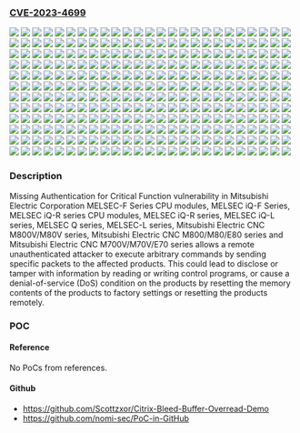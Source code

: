 ### [CVE-2023-4699](https://cve.mitre.org/cgi-bin/cvename.cgi?name=CVE-2023-4699)
![](https://img.shields.io/static/v1?label=Product&message=MELSEC%20L%20Series%20LD77MS16&color=blue)
![](https://img.shields.io/static/v1?label=Product&message=MELSEC%20L%20Series%20LD77MS2&color=blue)
![](https://img.shields.io/static/v1?label=Product&message=MELSEC%20L%20Series%20LD77MS4&color=blue)
![](https://img.shields.io/static/v1?label=Product&message=MELSEC%20Q%20Series%20Q170MSCPU&color=blue)
![](https://img.shields.io/static/v1?label=Product&message=MELSEC%20Q%20Series%20Q172DSCPU&color=blue)
![](https://img.shields.io/static/v1?label=Product&message=MELSEC%20Q%20Series%20Q173DSCPU&color=blue)
![](https://img.shields.io/static/v1?label=Product&message=MELSEC%20Q%20Series%20QD77GF16&color=blue)
![](https://img.shields.io/static/v1?label=Product&message=MELSEC%20Q%20Series%20QD77GF4&color=blue)
![](https://img.shields.io/static/v1?label=Product&message=MELSEC%20Q%20Series%20QD77GF8&color=blue)
![](https://img.shields.io/static/v1?label=Product&message=MELSEC%20Q%20Series%20QD77MS16&color=blue)
![](https://img.shields.io/static/v1?label=Product&message=MELSEC%20Q%20Series%20QD77MS2&color=blue)
![](https://img.shields.io/static/v1?label=Product&message=MELSEC%20Q%20Series%20QD77MS4&color=blue)
![](https://img.shields.io/static/v1?label=Product&message=MELSEC%20iQ-F%20Series%20FX5-40SSC-G&color=blue)
![](https://img.shields.io/static/v1?label=Product&message=MELSEC%20iQ-F%20Series%20FX5-40SSC-S&color=blue)
![](https://img.shields.io/static/v1?label=Product&message=MELSEC%20iQ-F%20Series%20FX5-80SSC-G&color=blue)
![](https://img.shields.io/static/v1?label=Product&message=MELSEC%20iQ-F%20Series%20FX5-80SSC-S&color=blue)
![](https://img.shields.io/static/v1?label=Product&message=MELSEC%20iQ-F%20Series%20FX5S-30MR%2FES&color=blue)
![](https://img.shields.io/static/v1?label=Product&message=MELSEC%20iQ-F%20Series%20FX5S-30MT%2FES&color=blue)
![](https://img.shields.io/static/v1?label=Product&message=MELSEC%20iQ-F%20Series%20FX5S-30MT%2FESS&color=blue)
![](https://img.shields.io/static/v1?label=Product&message=MELSEC%20iQ-F%20Series%20FX5S-40MR%2FES&color=blue)
![](https://img.shields.io/static/v1?label=Product&message=MELSEC%20iQ-F%20Series%20FX5S-40MT%2FES&color=blue)
![](https://img.shields.io/static/v1?label=Product&message=MELSEC%20iQ-F%20Series%20FX5S-40MT%2FESS&color=blue)
![](https://img.shields.io/static/v1?label=Product&message=MELSEC%20iQ-F%20Series%20FX5S-60MR%2FES&color=blue)
![](https://img.shields.io/static/v1?label=Product&message=MELSEC%20iQ-F%20Series%20FX5S-60MT%2FES&color=blue)
![](https://img.shields.io/static/v1?label=Product&message=MELSEC%20iQ-F%20Series%20FX5S-60MT%2FESS&color=blue)
![](https://img.shields.io/static/v1?label=Product&message=MELSEC%20iQ-F%20Series%20FX5S-80MR%2FES&color=blue)
![](https://img.shields.io/static/v1?label=Product&message=MELSEC%20iQ-F%20Series%20FX5S-80MT%2FES&color=blue)
![](https://img.shields.io/static/v1?label=Product&message=MELSEC%20iQ-F%20Series%20FX5S-80MT%2FESS&color=blue)
![](https://img.shields.io/static/v1?label=Product&message=MELSEC%20iQ-F%20Series%20FX5U-32MR%2FDS&color=blue)
![](https://img.shields.io/static/v1?label=Product&message=MELSEC%20iQ-F%20Series%20FX5U-32MR%2FES&color=blue)
![](https://img.shields.io/static/v1?label=Product&message=MELSEC%20iQ-F%20Series%20FX5U-32MT%2FDS&color=blue)
![](https://img.shields.io/static/v1?label=Product&message=MELSEC%20iQ-F%20Series%20FX5U-32MT%2FDSS&color=blue)
![](https://img.shields.io/static/v1?label=Product&message=MELSEC%20iQ-F%20Series%20FX5U-32MT%2FES&color=blue)
![](https://img.shields.io/static/v1?label=Product&message=MELSEC%20iQ-F%20Series%20FX5U-32MT%2FESS&color=blue)
![](https://img.shields.io/static/v1?label=Product&message=MELSEC%20iQ-F%20Series%20FX5U-64MR%2FDS&color=blue)
![](https://img.shields.io/static/v1?label=Product&message=MELSEC%20iQ-F%20Series%20FX5U-64MR%2FES&color=blue)
![](https://img.shields.io/static/v1?label=Product&message=MELSEC%20iQ-F%20Series%20FX5U-64MT%2FDS&color=blue)
![](https://img.shields.io/static/v1?label=Product&message=MELSEC%20iQ-F%20Series%20FX5U-64MT%2FDSS&color=blue)
![](https://img.shields.io/static/v1?label=Product&message=MELSEC%20iQ-F%20Series%20FX5U-64MT%2FES&color=blue)
![](https://img.shields.io/static/v1?label=Product&message=MELSEC%20iQ-F%20Series%20FX5U-64MT%2FESS&color=blue)
![](https://img.shields.io/static/v1?label=Product&message=MELSEC%20iQ-F%20Series%20FX5U-80MR%2FDS&color=blue)
![](https://img.shields.io/static/v1?label=Product&message=MELSEC%20iQ-F%20Series%20FX5U-80MR%2FES&color=blue)
![](https://img.shields.io/static/v1?label=Product&message=MELSEC%20iQ-F%20Series%20FX5U-80MT%2FDS&color=blue)
![](https://img.shields.io/static/v1?label=Product&message=MELSEC%20iQ-F%20Series%20FX5U-80MT%2FDSS&color=blue)
![](https://img.shields.io/static/v1?label=Product&message=MELSEC%20iQ-F%20Series%20FX5U-80MT%2FES&color=blue)
![](https://img.shields.io/static/v1?label=Product&message=MELSEC%20iQ-F%20Series%20FX5U-80MT%2FESS&color=blue)
![](https://img.shields.io/static/v1?label=Product&message=MELSEC%20iQ-F%20Series%20FX5UC-32MR%2FDS-TS&color=blue)
![](https://img.shields.io/static/v1?label=Product&message=MELSEC%20iQ-F%20Series%20FX5UC-32MT%2FD&color=blue)
![](https://img.shields.io/static/v1?label=Product&message=MELSEC%20iQ-F%20Series%20FX5UC-32MT%2FDS-TS&color=blue)
![](https://img.shields.io/static/v1?label=Product&message=MELSEC%20iQ-F%20Series%20FX5UC-32MT%2FDSS&color=blue)
![](https://img.shields.io/static/v1?label=Product&message=MELSEC%20iQ-F%20Series%20FX5UC-32MT%2FDSS-TS&color=blue)
![](https://img.shields.io/static/v1?label=Product&message=MELSEC%20iQ-F%20Series%20FX5UC-64MT%2FD&color=blue)
![](https://img.shields.io/static/v1?label=Product&message=MELSEC%20iQ-F%20Series%20FX5UC-64MT%2FDSS&color=blue)
![](https://img.shields.io/static/v1?label=Product&message=MELSEC%20iQ-F%20Series%20FX5UC-96MT%2FD&color=blue)
![](https://img.shields.io/static/v1?label=Product&message=MELSEC%20iQ-F%20Series%20FX5UC-96MT%2FDSS&color=blue)
![](https://img.shields.io/static/v1?label=Product&message=MELSEC%20iQ-F%20Series%20FX5UJ-24MR%2FDS&color=blue)
![](https://img.shields.io/static/v1?label=Product&message=MELSEC%20iQ-F%20Series%20FX5UJ-24MR%2FES&color=blue)
![](https://img.shields.io/static/v1?label=Product&message=MELSEC%20iQ-F%20Series%20FX5UJ-24MR%2FES-A&color=blue)
![](https://img.shields.io/static/v1?label=Product&message=MELSEC%20iQ-F%20Series%20FX5UJ-24MT%2FDS&color=blue)
![](https://img.shields.io/static/v1?label=Product&message=MELSEC%20iQ-F%20Series%20FX5UJ-24MT%2FDSS&color=blue)
![](https://img.shields.io/static/v1?label=Product&message=MELSEC%20iQ-F%20Series%20FX5UJ-24MT%2FES&color=blue)
![](https://img.shields.io/static/v1?label=Product&message=MELSEC%20iQ-F%20Series%20FX5UJ-24MT%2FES-A&color=blue)
![](https://img.shields.io/static/v1?label=Product&message=MELSEC%20iQ-F%20Series%20FX5UJ-24MT%2FESS&color=blue)
![](https://img.shields.io/static/v1?label=Product&message=MELSEC%20iQ-F%20Series%20FX5UJ-40MR%2FDS&color=blue)
![](https://img.shields.io/static/v1?label=Product&message=MELSEC%20iQ-F%20Series%20FX5UJ-40MR%2FES&color=blue)
![](https://img.shields.io/static/v1?label=Product&message=MELSEC%20iQ-F%20Series%20FX5UJ-40MR%2FES-A&color=blue)
![](https://img.shields.io/static/v1?label=Product&message=MELSEC%20iQ-F%20Series%20FX5UJ-40MT%2FDS&color=blue)
![](https://img.shields.io/static/v1?label=Product&message=MELSEC%20iQ-F%20Series%20FX5UJ-40MT%2FDSS&color=blue)
![](https://img.shields.io/static/v1?label=Product&message=MELSEC%20iQ-F%20Series%20FX5UJ-40MT%2FES&color=blue)
![](https://img.shields.io/static/v1?label=Product&message=MELSEC%20iQ-F%20Series%20FX5UJ-40MT%2FES-A&color=blue)
![](https://img.shields.io/static/v1?label=Product&message=MELSEC%20iQ-F%20Series%20FX5UJ-40MT%2FESS&color=blue)
![](https://img.shields.io/static/v1?label=Product&message=MELSEC%20iQ-F%20Series%20FX5UJ-60MR%2FDS&color=blue)
![](https://img.shields.io/static/v1?label=Product&message=MELSEC%20iQ-F%20Series%20FX5UJ-60MR%2FES&color=blue)
![](https://img.shields.io/static/v1?label=Product&message=MELSEC%20iQ-F%20Series%20FX5UJ-60MR%2FES-A&color=blue)
![](https://img.shields.io/static/v1?label=Product&message=MELSEC%20iQ-F%20Series%20FX5UJ-60MT%2FDS&color=blue)
![](https://img.shields.io/static/v1?label=Product&message=MELSEC%20iQ-F%20Series%20FX5UJ-60MT%2FDSS&color=blue)
![](https://img.shields.io/static/v1?label=Product&message=MELSEC%20iQ-F%20Series%20FX5UJ-60MT%2FES&color=blue)
![](https://img.shields.io/static/v1?label=Product&message=MELSEC%20iQ-F%20Series%20FX5UJ-60MT%2FES-A&color=blue)
![](https://img.shields.io/static/v1?label=Product&message=MELSEC%20iQ-F%20Series%20FX5UJ-60MT%2FESS&color=blue)
![](https://img.shields.io/static/v1?label=Product&message=MELSEC%20iQ-L%20Series%20LD78G16&color=blue)
![](https://img.shields.io/static/v1?label=Product&message=MELSEC%20iQ-L%20Series%20LD78G4&color=blue)
![](https://img.shields.io/static/v1?label=Product&message=MELSEC%20iQ-R%20Series%20R04CPU&color=blue)
![](https://img.shields.io/static/v1?label=Product&message=MELSEC%20iQ-R%20Series%20R04ENCPU&color=blue)
![](https://img.shields.io/static/v1?label=Product&message=MELSEC%20iQ-R%20Series%20R08CPU&color=blue)
![](https://img.shields.io/static/v1?label=Product&message=MELSEC%20iQ-R%20Series%20R08ENCPU&color=blue)
![](https://img.shields.io/static/v1?label=Product&message=MELSEC%20iQ-R%20Series%20R08PCPU&color=blue)
![](https://img.shields.io/static/v1?label=Product&message=MELSEC%20iQ-R%20Series%20R120CPU&color=blue)
![](https://img.shields.io/static/v1?label=Product&message=MELSEC%20iQ-R%20Series%20R120ENCPU&color=blue)
![](https://img.shields.io/static/v1?label=Product&message=MELSEC%20iQ-R%20Series%20R120PCPU&color=blue)
![](https://img.shields.io/static/v1?label=Product&message=MELSEC%20iQ-R%20Series%20R16CPU&color=blue)
![](https://img.shields.io/static/v1?label=Product&message=MELSEC%20iQ-R%20Series%20R16ENCPU&color=blue)
![](https://img.shields.io/static/v1?label=Product&message=MELSEC%20iQ-R%20Series%20R16MTCPU&color=blue)
![](https://img.shields.io/static/v1?label=Product&message=MELSEC%20iQ-R%20Series%20R16PCPU&color=blue)
![](https://img.shields.io/static/v1?label=Product&message=MELSEC%20iQ-R%20Series%20R32CPU&color=blue)
![](https://img.shields.io/static/v1?label=Product&message=MELSEC%20iQ-R%20Series%20R32ENCPU&color=blue)
![](https://img.shields.io/static/v1?label=Product&message=MELSEC%20iQ-R%20Series%20R32MTCPU&color=blue)
![](https://img.shields.io/static/v1?label=Product&message=MELSEC%20iQ-R%20Series%20R32PCPU&color=blue)
![](https://img.shields.io/static/v1?label=Product&message=MELSEC%20iQ-R%20Series%20R64MTCPU&color=blue)
![](https://img.shields.io/static/v1?label=Product&message=MELSEC%20iQ-R%20Series%20RD77GF16&color=blue)
![](https://img.shields.io/static/v1?label=Product&message=MELSEC%20iQ-R%20Series%20RD77GF32&color=blue)
![](https://img.shields.io/static/v1?label=Product&message=MELSEC%20iQ-R%20Series%20RD77GF4&color=blue)
![](https://img.shields.io/static/v1?label=Product&message=MELSEC%20iQ-R%20Series%20RD77GF8&color=blue)
![](https://img.shields.io/static/v1?label=Product&message=MELSEC%20iQ-R%20Series%20RD77MS16&color=blue)
![](https://img.shields.io/static/v1?label=Product&message=MELSEC%20iQ-R%20Series%20RD77MS2&color=blue)
![](https://img.shields.io/static/v1?label=Product&message=MELSEC%20iQ-R%20Series%20RD77MS4&color=blue)
![](https://img.shields.io/static/v1?label=Product&message=MELSEC%20iQ-R%20Series%20RD77MS8&color=blue)
![](https://img.shields.io/static/v1?label=Product&message=MELSEC%20iQ-R%20Series%20RD78G16&color=blue)
![](https://img.shields.io/static/v1?label=Product&message=MELSEC%20iQ-R%20Series%20RD78G32&color=blue)
![](https://img.shields.io/static/v1?label=Product&message=MELSEC%20iQ-R%20Series%20RD78G4&color=blue)
![](https://img.shields.io/static/v1?label=Product&message=MELSEC%20iQ-R%20Series%20RD78G64&color=blue)
![](https://img.shields.io/static/v1?label=Product&message=MELSEC%20iQ-R%20Series%20RD78G8&color=blue)
![](https://img.shields.io/static/v1?label=Product&message=MELSEC%20iQ-R%20Series%20RD78GHV&color=blue)
![](https://img.shields.io/static/v1?label=Product&message=MELSEC%20iQ-R%20Series%20RD78GHW&color=blue)
![](https://img.shields.io/static/v1?label=Product&message=MELSEC-F%20Series%20FX3G-14MR%2FDS&color=blue)
![](https://img.shields.io/static/v1?label=Product&message=MELSEC-F%20Series%20FX3G-14MR%2FES&color=blue)
![](https://img.shields.io/static/v1?label=Product&message=MELSEC-F%20Series%20FX3G-14MR%2FES-A&color=blue)
![](https://img.shields.io/static/v1?label=Product&message=MELSEC-F%20Series%20FX3G-14MT%2FDS&color=blue)
![](https://img.shields.io/static/v1?label=Product&message=MELSEC-F%20Series%20FX3G-14MT%2FDSS&color=blue)
![](https://img.shields.io/static/v1?label=Product&message=MELSEC-F%20Series%20FX3G-14MT%2FES&color=blue)
![](https://img.shields.io/static/v1?label=Product&message=MELSEC-F%20Series%20FX3G-14MT%2FES-A&color=blue)
![](https://img.shields.io/static/v1?label=Product&message=MELSEC-F%20Series%20FX3G-14MT%2FESS&color=blue)
![](https://img.shields.io/static/v1?label=Product&message=MELSEC-F%20Series%20FX3G-24MR%2FDS&color=blue)
![](https://img.shields.io/static/v1?label=Product&message=MELSEC-F%20Series%20FX3G-24MR%2FES&color=blue)
![](https://img.shields.io/static/v1?label=Product&message=MELSEC-F%20Series%20FX3G-24MR%2FES-A&color=blue)
![](https://img.shields.io/static/v1?label=Product&message=MELSEC-F%20Series%20FX3G-24MT%2FDS&color=blue)
![](https://img.shields.io/static/v1?label=Product&message=MELSEC-F%20Series%20FX3G-24MT%2FDSS&color=blue)
![](https://img.shields.io/static/v1?label=Product&message=MELSEC-F%20Series%20FX3G-24MT%2FES&color=blue)
![](https://img.shields.io/static/v1?label=Product&message=MELSEC-F%20Series%20FX3G-24MT%2FES-A&color=blue)
![](https://img.shields.io/static/v1?label=Product&message=MELSEC-F%20Series%20FX3G-24MT%2FESS&color=blue)
![](https://img.shields.io/static/v1?label=Product&message=MELSEC-F%20Series%20FX3G-40MR%2FDS&color=blue)
![](https://img.shields.io/static/v1?label=Product&message=MELSEC-F%20Series%20FX3G-40MR%2FES&color=blue)
![](https://img.shields.io/static/v1?label=Product&message=MELSEC-F%20Series%20FX3G-40MR%2FES-A&color=blue)
![](https://img.shields.io/static/v1?label=Product&message=MELSEC-F%20Series%20FX3G-40MT%2FDS&color=blue)
![](https://img.shields.io/static/v1?label=Product&message=MELSEC-F%20Series%20FX3G-40MT%2FDSS&color=blue)
![](https://img.shields.io/static/v1?label=Product&message=MELSEC-F%20Series%20FX3G-40MT%2FES&color=blue)
![](https://img.shields.io/static/v1?label=Product&message=MELSEC-F%20Series%20FX3G-40MT%2FES-A&color=blue)
![](https://img.shields.io/static/v1?label=Product&message=MELSEC-F%20Series%20FX3G-40MT%2FESS&color=blue)
![](https://img.shields.io/static/v1?label=Product&message=MELSEC-F%20Series%20FX3G-60MR%2FDS&color=blue)
![](https://img.shields.io/static/v1?label=Product&message=MELSEC-F%20Series%20FX3G-60MR%2FES&color=blue)
![](https://img.shields.io/static/v1?label=Product&message=MELSEC-F%20Series%20FX3G-60MR%2FES-A&color=blue)
![](https://img.shields.io/static/v1?label=Product&message=MELSEC-F%20Series%20FX3G-60MT%2FDS&color=blue)
![](https://img.shields.io/static/v1?label=Product&message=MELSEC-F%20Series%20FX3G-60MT%2FDSS&color=blue)
![](https://img.shields.io/static/v1?label=Product&message=MELSEC-F%20Series%20FX3G-60MT%2FES&color=blue)
![](https://img.shields.io/static/v1?label=Product&message=MELSEC-F%20Series%20FX3G-60MT%2FES-A&color=blue)
![](https://img.shields.io/static/v1?label=Product&message=MELSEC-F%20Series%20FX3G-60MT%2FESS&color=blue)
![](https://img.shields.io/static/v1?label=Product&message=MELSEC-F%20Series%20FX3GA-24MR-CM&color=blue)
![](https://img.shields.io/static/v1?label=Product&message=MELSEC-F%20Series%20FX3GA-24MT-CM&color=blue)
![](https://img.shields.io/static/v1?label=Product&message=MELSEC-F%20Series%20FX3GA-40MR-CM&color=blue)
![](https://img.shields.io/static/v1?label=Product&message=MELSEC-F%20Series%20FX3GA-40MT-CM&color=blue)
![](https://img.shields.io/static/v1?label=Product&message=MELSEC-F%20Series%20FX3GA-60MR-CM&color=blue)
![](https://img.shields.io/static/v1?label=Product&message=MELSEC-F%20Series%20FX3GA-60MT-CM&color=blue)
![](https://img.shields.io/static/v1?label=Product&message=MELSEC-F%20Series%20FX3GC-32MT%2FD&color=blue)
![](https://img.shields.io/static/v1?label=Product&message=MELSEC-F%20Series%20FX3GC-32MT%2FDSS&color=blue)
![](https://img.shields.io/static/v1?label=Product&message=MELSEC-F%20Series%20FX3GE-24MR%2FDS&color=blue)
![](https://img.shields.io/static/v1?label=Product&message=MELSEC-F%20Series%20FX3GE-24MR%2FES&color=blue)
![](https://img.shields.io/static/v1?label=Product&message=MELSEC-F%20Series%20FX3GE-24MT%2FDS&color=blue)
![](https://img.shields.io/static/v1?label=Product&message=MELSEC-F%20Series%20FX3GE-24MT%2FDSS&color=blue)
![](https://img.shields.io/static/v1?label=Product&message=MELSEC-F%20Series%20FX3GE-24MT%2FES&color=blue)
![](https://img.shields.io/static/v1?label=Product&message=MELSEC-F%20Series%20FX3GE-24MT%2FESS&color=blue)
![](https://img.shields.io/static/v1?label=Product&message=MELSEC-F%20Series%20FX3GE-40MR%2FDS&color=blue)
![](https://img.shields.io/static/v1?label=Product&message=MELSEC-F%20Series%20FX3GE-40MR%2FES&color=blue)
![](https://img.shields.io/static/v1?label=Product&message=MELSEC-F%20Series%20FX3GE-40MT%2FDS&color=blue)
![](https://img.shields.io/static/v1?label=Product&message=MELSEC-F%20Series%20FX3GE-40MT%2FDSS&color=blue)
![](https://img.shields.io/static/v1?label=Product&message=MELSEC-F%20Series%20FX3GE-40MT%2FES&color=blue)
![](https://img.shields.io/static/v1?label=Product&message=MELSEC-F%20Series%20FX3GE-40MT%2FESS&color=blue)
![](https://img.shields.io/static/v1?label=Product&message=MELSEC-F%20Series%20FX3S-10MR%2FDS&color=blue)
![](https://img.shields.io/static/v1?label=Product&message=MELSEC-F%20Series%20FX3S-10MR%2FES&color=blue)
![](https://img.shields.io/static/v1?label=Product&message=MELSEC-F%20Series%20FX3S-10MT%2FDS&color=blue)
![](https://img.shields.io/static/v1?label=Product&message=MELSEC-F%20Series%20FX3S-10MT%2FDSS&color=blue)
![](https://img.shields.io/static/v1?label=Product&message=MELSEC-F%20Series%20FX3S-10MT%2FES&color=blue)
![](https://img.shields.io/static/v1?label=Product&message=MELSEC-F%20Series%20FX3S-10MT%2FESS&color=blue)
![](https://img.shields.io/static/v1?label=Product&message=MELSEC-F%20Series%20FX3S-14MR%2FDS&color=blue)
![](https://img.shields.io/static/v1?label=Product&message=MELSEC-F%20Series%20FX3S-14MR%2FES&color=blue)
![](https://img.shields.io/static/v1?label=Product&message=MELSEC-F%20Series%20FX3S-14MT%2FDS&color=blue)
![](https://img.shields.io/static/v1?label=Product&message=MELSEC-F%20Series%20FX3S-14MT%2FDSS&color=blue)
![](https://img.shields.io/static/v1?label=Product&message=MELSEC-F%20Series%20FX3S-14MT%2FES&color=blue)
![](https://img.shields.io/static/v1?label=Product&message=MELSEC-F%20Series%20FX3S-14MT%2FESS&color=blue)
![](https://img.shields.io/static/v1?label=Product&message=MELSEC-F%20Series%20FX3S-20MR%2FDS&color=blue)
![](https://img.shields.io/static/v1?label=Product&message=MELSEC-F%20Series%20FX3S-20MR%2FES&color=blue)
![](https://img.shields.io/static/v1?label=Product&message=MELSEC-F%20Series%20FX3S-20MT%2FDS&color=blue)
![](https://img.shields.io/static/v1?label=Product&message=MELSEC-F%20Series%20FX3S-20MT%2FDSS&color=blue)
![](https://img.shields.io/static/v1?label=Product&message=MELSEC-F%20Series%20FX3S-20MT%2FES&color=blue)
![](https://img.shields.io/static/v1?label=Product&message=MELSEC-F%20Series%20FX3S-20MT%2FESS&color=blue)
![](https://img.shields.io/static/v1?label=Product&message=MELSEC-F%20Series%20FX3S-30MR%2FDS&color=blue)
![](https://img.shields.io/static/v1?label=Product&message=MELSEC-F%20Series%20FX3S-30MR%2FES&color=blue)
![](https://img.shields.io/static/v1?label=Product&message=MELSEC-F%20Series%20FX3S-30MR%2FES-2AD&color=blue)
![](https://img.shields.io/static/v1?label=Product&message=MELSEC-F%20Series%20FX3S-30MT%2FDS&color=blue)
![](https://img.shields.io/static/v1?label=Product&message=MELSEC-F%20Series%20FX3S-30MT%2FDSS&color=blue)
![](https://img.shields.io/static/v1?label=Product&message=MELSEC-F%20Series%20FX3S-30MT%2FES&color=blue)
![](https://img.shields.io/static/v1?label=Product&message=MELSEC-F%20Series%20FX3S-30MT%2FES-2AD&color=blue)
![](https://img.shields.io/static/v1?label=Product&message=MELSEC-F%20Series%20FX3S-30MT%2FESS&color=blue)
![](https://img.shields.io/static/v1?label=Product&message=MELSEC-F%20Series%20FX3S-30MT%2FESS-2AD&color=blue)
![](https://img.shields.io/static/v1?label=Product&message=MELSEC-F%20Series%20FX3SA-10MR-CM&color=blue)
![](https://img.shields.io/static/v1?label=Product&message=MELSEC-F%20Series%20FX3SA-10MT-CM&color=blue)
![](https://img.shields.io/static/v1?label=Product&message=MELSEC-F%20Series%20FX3SA-14MR-CM&color=blue)
![](https://img.shields.io/static/v1?label=Product&message=MELSEC-F%20Series%20FX3SA-14MT-CM&color=blue)
![](https://img.shields.io/static/v1?label=Product&message=MELSEC-F%20Series%20FX3SA-20MR-CM&color=blue)
![](https://img.shields.io/static/v1?label=Product&message=MELSEC-F%20Series%20FX3SA-20MT-CM&color=blue)
![](https://img.shields.io/static/v1?label=Product&message=MELSEC-F%20Series%20FX3SA-30MR-CM&color=blue)
![](https://img.shields.io/static/v1?label=Product&message=MELSEC-F%20Series%20FX3SA-30MT-CM&color=blue)
![](https://img.shields.io/static/v1?label=Product&message=MELSEC-F%20Series%20FX3U-128MR%2FDS&color=blue)
![](https://img.shields.io/static/v1?label=Product&message=MELSEC-F%20Series%20FX3U-128MR%2FES&color=blue)
![](https://img.shields.io/static/v1?label=Product&message=MELSEC-F%20Series%20FX3U-128MR%2FES-A&color=blue)
![](https://img.shields.io/static/v1?label=Product&message=MELSEC-F%20Series%20FX3U-128MT%2FDS&color=blue)
![](https://img.shields.io/static/v1?label=Product&message=MELSEC-F%20Series%20FX3U-128MT%2FDSS&color=blue)
![](https://img.shields.io/static/v1?label=Product&message=MELSEC-F%20Series%20FX3U-128MT%2FES&color=blue)
![](https://img.shields.io/static/v1?label=Product&message=MELSEC-F%20Series%20FX3U-128MT%2FES-A&color=blue)
![](https://img.shields.io/static/v1?label=Product&message=MELSEC-F%20Series%20FX3U-128MT%2FESS&color=blue)
![](https://img.shields.io/static/v1?label=Product&message=MELSEC-F%20Series%20FX3U-16MR%2FDS&color=blue)
![](https://img.shields.io/static/v1?label=Product&message=MELSEC-F%20Series%20FX3U-16MR%2FES&color=blue)
![](https://img.shields.io/static/v1?label=Product&message=MELSEC-F%20Series%20FX3U-16MR%2FES-A&color=blue)
![](https://img.shields.io/static/v1?label=Product&message=MELSEC-F%20Series%20FX3U-16MT%2FDS&color=blue)
![](https://img.shields.io/static/v1?label=Product&message=MELSEC-F%20Series%20FX3U-16MT%2FDSS&color=blue)
![](https://img.shields.io/static/v1?label=Product&message=MELSEC-F%20Series%20FX3U-16MT%2FES&color=blue)
![](https://img.shields.io/static/v1?label=Product&message=MELSEC-F%20Series%20FX3U-16MT%2FES-A&color=blue)
![](https://img.shields.io/static/v1?label=Product&message=MELSEC-F%20Series%20FX3U-16MT%2FESS&color=blue)
![](https://img.shields.io/static/v1?label=Product&message=MELSEC-F%20Series%20FX3U-32MR%2FDS&color=blue)
![](https://img.shields.io/static/v1?label=Product&message=MELSEC-F%20Series%20FX3U-32MR%2FES&color=blue)
![](https://img.shields.io/static/v1?label=Product&message=MELSEC-F%20Series%20FX3U-32MR%2FES-A&color=blue)
![](https://img.shields.io/static/v1?label=Product&message=MELSEC-F%20Series%20FX3U-32MR%2FUA1&color=blue)
![](https://img.shields.io/static/v1?label=Product&message=MELSEC-F%20Series%20FX3U-32MS%2FES&color=blue)
![](https://img.shields.io/static/v1?label=Product&message=MELSEC-F%20Series%20FX3U-32MT%2FDS&color=blue)
![](https://img.shields.io/static/v1?label=Product&message=MELSEC-F%20Series%20FX3U-32MT%2FDSS&color=blue)
![](https://img.shields.io/static/v1?label=Product&message=MELSEC-F%20Series%20FX3U-32MT%2FES&color=blue)
![](https://img.shields.io/static/v1?label=Product&message=MELSEC-F%20Series%20FX3U-32MT%2FES-A&color=blue)
![](https://img.shields.io/static/v1?label=Product&message=MELSEC-F%20Series%20FX3U-32MT%2FESS&color=blue)
![](https://img.shields.io/static/v1?label=Product&message=MELSEC-F%20Series%20FX3U-48MR%2FDS&color=blue)
![](https://img.shields.io/static/v1?label=Product&message=MELSEC-F%20Series%20FX3U-48MR%2FES&color=blue)
![](https://img.shields.io/static/v1?label=Product&message=MELSEC-F%20Series%20FX3U-48MR%2FES-A&color=blue)
![](https://img.shields.io/static/v1?label=Product&message=MELSEC-F%20Series%20FX3U-48MT%2FDS&color=blue)
![](https://img.shields.io/static/v1?label=Product&message=MELSEC-F%20Series%20FX3U-48MT%2FDSS&color=blue)
![](https://img.shields.io/static/v1?label=Product&message=MELSEC-F%20Series%20FX3U-48MT%2FES&color=blue)
![](https://img.shields.io/static/v1?label=Product&message=MELSEC-F%20Series%20FX3U-48MT%2FES-A&color=blue)
![](https://img.shields.io/static/v1?label=Product&message=MELSEC-F%20Series%20FX3U-48MT%2FESS&color=blue)
![](https://img.shields.io/static/v1?label=Product&message=MELSEC-F%20Series%20FX3U-64MR%2FDS&color=blue)
![](https://img.shields.io/static/v1?label=Product&message=MELSEC-F%20Series%20FX3U-64MR%2FES&color=blue)
![](https://img.shields.io/static/v1?label=Product&message=MELSEC-F%20Series%20FX3U-64MR%2FES-A&color=blue)
![](https://img.shields.io/static/v1?label=Product&message=MELSEC-F%20Series%20FX3U-64MR%2FUA1&color=blue)
![](https://img.shields.io/static/v1?label=Product&message=MELSEC-F%20Series%20FX3U-64MS%2FES&color=blue)
![](https://img.shields.io/static/v1?label=Product&message=MELSEC-F%20Series%20FX3U-64MT%2FDS&color=blue)
![](https://img.shields.io/static/v1?label=Product&message=MELSEC-F%20Series%20FX3U-64MT%2FDSS&color=blue)
![](https://img.shields.io/static/v1?label=Product&message=MELSEC-F%20Series%20FX3U-64MT%2FES&color=blue)
![](https://img.shields.io/static/v1?label=Product&message=MELSEC-F%20Series%20FX3U-64MT%2FES-A&color=blue)
![](https://img.shields.io/static/v1?label=Product&message=MELSEC-F%20Series%20FX3U-64MT%2FESS&color=blue)
![](https://img.shields.io/static/v1?label=Product&message=MELSEC-F%20Series%20FX3U-80MR%2FDS&color=blue)
![](https://img.shields.io/static/v1?label=Product&message=MELSEC-F%20Series%20FX3U-80MR%2FES&color=blue)
![](https://img.shields.io/static/v1?label=Product&message=MELSEC-F%20Series%20FX3U-80MR%2FES-A&color=blue)
![](https://img.shields.io/static/v1?label=Product&message=MELSEC-F%20Series%20FX3U-80MT%2FDS&color=blue)
![](https://img.shields.io/static/v1?label=Product&message=MELSEC-F%20Series%20FX3U-80MT%2FDSS&color=blue)
![](https://img.shields.io/static/v1?label=Product&message=MELSEC-F%20Series%20FX3U-80MT%2FES&color=blue)
![](https://img.shields.io/static/v1?label=Product&message=MELSEC-F%20Series%20FX3U-80MT%2FES-A&color=blue)
![](https://img.shields.io/static/v1?label=Product&message=MELSEC-F%20Series%20FX3U-80MT%2FESS&color=blue)
![](https://img.shields.io/static/v1?label=Product&message=MELSEC-F%20Series%20FX3UC-16MR%2FD-T&color=blue)
![](https://img.shields.io/static/v1?label=Product&message=MELSEC-F%20Series%20FX3UC-16MR%2FDS-T&color=blue)
![](https://img.shields.io/static/v1?label=Product&message=MELSEC-F%20Series%20FX3UC-16MT%2FD&color=blue)
![](https://img.shields.io/static/v1?label=Product&message=MELSEC-F%20Series%20FX3UC-16MT%2FD-P4&color=blue)
![](https://img.shields.io/static/v1?label=Product&message=MELSEC-F%20Series%20FX3UC-16MT%2FDSS&color=blue)
![](https://img.shields.io/static/v1?label=Product&message=MELSEC-F%20Series%20FX3UC-16MT%2FDSS-P4&color=blue)
![](https://img.shields.io/static/v1?label=Product&message=MELSEC-F%20Series%20FX3UC-32MT%2FD&color=blue)
![](https://img.shields.io/static/v1?label=Product&message=MELSEC-F%20Series%20FX3UC-32MT%2FDSS&color=blue)
![](https://img.shields.io/static/v1?label=Product&message=MELSEC-F%20Series%20FX3UC-32MT-LT&color=blue)
![](https://img.shields.io/static/v1?label=Product&message=MELSEC-F%20Series%20FX3UC-32MT-LT-2&color=blue)
![](https://img.shields.io/static/v1?label=Product&message=MELSEC-F%20Series%20FX3UC-64MT%2FD&color=blue)
![](https://img.shields.io/static/v1?label=Product&message=MELSEC-F%20Series%20FX3UC-64MT%2FDSS&color=blue)
![](https://img.shields.io/static/v1?label=Product&message=MELSEC-F%20Series%20FX3UC-96MT%2FD&color=blue)
![](https://img.shields.io/static/v1?label=Product&message=MELSEC-F%20Series%20FX3UC-96MT%2FDSS&color=blue)
![](https://img.shields.io/static/v1?label=Product&message=Mitsubishi%20Electric%20CNC%20E70%20Series%20E70&color=blue)
![](https://img.shields.io/static/v1?label=Product&message=Mitsubishi%20Electric%20CNC%20E80%20Series%20E80&color=blue)
![](https://img.shields.io/static/v1?label=Product&message=Mitsubishi%20Electric%20CNC%20M700V%20Series%20M720VS&color=blue)
![](https://img.shields.io/static/v1?label=Product&message=Mitsubishi%20Electric%20CNC%20M700V%20Series%20M720VW&color=blue)
![](https://img.shields.io/static/v1?label=Product&message=Mitsubishi%20Electric%20CNC%20M700V%20Series%20M730VS&color=blue)
![](https://img.shields.io/static/v1?label=Product&message=Mitsubishi%20Electric%20CNC%20M700V%20Series%20M730VW&color=blue)
![](https://img.shields.io/static/v1?label=Product&message=Mitsubishi%20Electric%20CNC%20M700V%20Series%20M750VS&color=blue)
![](https://img.shields.io/static/v1?label=Product&message=Mitsubishi%20Electric%20CNC%20M700V%20Series%20M750VW&color=blue)
![](https://img.shields.io/static/v1?label=Product&message=Mitsubishi%20Electric%20CNC%20M70V%20Series%20M70V&color=blue)
![](https://img.shields.io/static/v1?label=Product&message=Mitsubishi%20Electric%20CNC%20M80%20Series%20M80&color=blue)
![](https://img.shields.io/static/v1?label=Product&message=Mitsubishi%20Electric%20CNC%20M80%20Series%20M80W&color=blue)
![](https://img.shields.io/static/v1?label=Product&message=Mitsubishi%20Electric%20CNC%20M800%20Series%20M800S&color=blue)
![](https://img.shields.io/static/v1?label=Product&message=Mitsubishi%20Electric%20CNC%20M800%20Series%20M800W&color=blue)
![](https://img.shields.io/static/v1?label=Product&message=Mitsubishi%20Electric%20CNC%20M800V%20Series%20M800VS&color=blue)
![](https://img.shields.io/static/v1?label=Product&message=Mitsubishi%20Electric%20CNC%20M800V%20Series%20M800VW&color=blue)
![](https://img.shields.io/static/v1?label=Product&message=Mitsubishi%20Electric%20CNC%20M80V%20Series%20M80V&color=blue)
![](https://img.shields.io/static/v1?label=Product&message=Mitsubishi%20Electric%20CNC%20M80V%20Series%20M80VW&color=blue)
![](https://img.shields.io/static/v1?label=Version&message=System%20Number%20BND-1012W000%20all%20versions%20&color=brightgreen)
![](https://img.shields.io/static/v1?label=Version&message=System%20Number%20BND-1012W002%20all%20versions%20&color=brightgreen)
![](https://img.shields.io/static/v1?label=Version&message=System%20Number%20BND-1015W000%20all%20versions%20&color=brightgreen)
![](https://img.shields.io/static/v1?label=Version&message=System%20Number%20BND-1015W002%20all%20versions%20&color=brightgreen)
![](https://img.shields.io/static/v1?label=Version&message=System%20Number%20BND-1018W000%20all%20versions%20&color=brightgreen)
![](https://img.shields.io/static/v1?label=Version&message=System%20Number%20BND-1022W000%20all%20versions%20&color=brightgreen)
![](https://img.shields.io/static/v1?label=Version&message=System%20Number%20BND-2005W000%20all%20versions%20&color=brightgreen)
![](https://img.shields.io/static/v1?label=Version&message=System%20Number%20BND-2006W000%20all%20versions%20&color=brightgreen)
![](https://img.shields.io/static/v1?label=Version&message=System%20Number%20BND-2007W000%20all%20versions%20&color=brightgreen)
![](https://img.shields.io/static/v1?label=Version&message=System%20Number%20BND-2008W000all%20versions%20&color=brightgreen)
![](https://img.shields.io/static/v1?label=Version&message=System%20Number%20BND-2009W000%20all%20versions%20&color=brightgreen)
![](https://img.shields.io/static/v1?label=Version&message=System%20Number%20BND-2051W000%20all%20versions%20&color=brightgreen)
![](https://img.shields.io/static/v1?label=Version&message=System%20Number%20BND-2052W000%20all%20versions%20&color=brightgreen)
![](https://img.shields.io/static/v1?label=Version&message=System%20Number%20BND-2053W000%20all%20versions%20&color=brightgreen)
![](https://img.shields.io/static/v1?label=Version&message=System%20Number%20BND-2054W000%20all%20versions%20&color=brightgreen)
![](https://img.shields.io/static/v1?label=Version&message=all%20versions%20&color=brightgreen)
![](https://img.shields.io/static/v1?label=Vulnerability&message=CWE-306%20Missing%20Authentication%20for%20Critical%20Function&color=brightgreen)

### Description

Missing Authentication for Critical Function vulnerability in Mitsubishi Electric Corporation MELSEC-F Series CPU modules, MELSEC iQ-F Series, MELSEC iQ-R series CPU modules, MELSEC iQ-R series, MELSEC iQ-L series, MELSEC Q series, MELSEC-L series, Mitsubishi Electric CNC M800V/M80V series, Mitsubishi Electric CNC M800/M80/E80 series and Mitsubishi Electric CNC M700V/M70V/E70 series allows a remote unauthenticated attacker to execute arbitrary commands by sending specific packets to the affected products. This could lead to disclose or tamper with information by reading or writing control programs, or cause a denial-of-service (DoS) condition on the products by resetting the memory contents of the products to factory settings or resetting the products remotely.

### POC

#### Reference
No PoCs from references.

#### Github
- https://github.com/Scottzxor/Citrix-Bleed-Buffer-Overread-Demo
- https://github.com/nomi-sec/PoC-in-GitHub

